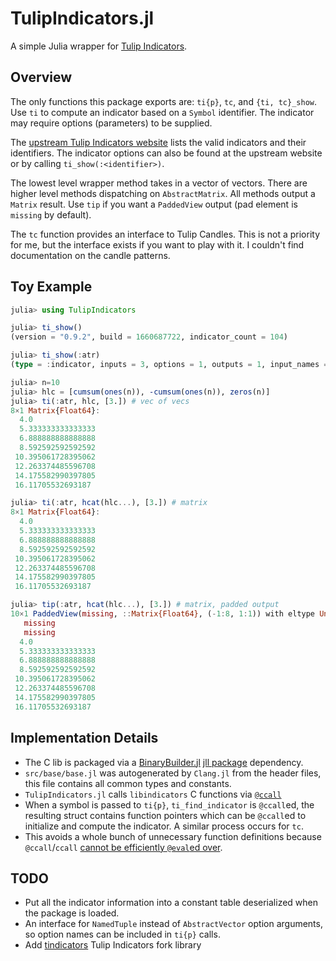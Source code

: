 # TulipIndicators.jl

A simple Julia wrapper for [Tulip Indicators](https://github.com/TulipCharts/tulipindicators).

## Overview
The only functions this package exports are: `ti{p}`, `tc`, and `{ti, tc}_show`. Use `ti` to compute an indicator based on a `Symbol` identifier. The indicator may require options (parameters) to be supplied. 

The [upstream Tulip Indicators website](https://tulipindicators.org/list) lists the valid indicators and their identifiers. The indicator options can also be found at the upstream website or by calling `ti_show(:<identifier>)`.

The lowest level wrapper method takes in a vector of vectors. There are higher level methods dispatching on `AbstractMatrix`. All methods output a `Matrix` result. Use `tip` if you want a `PaddedView` output (pad element is `missing` by default).

The `tc` function provides an interface to Tulip Candles. This is not a priority for me, but the interface exists if you want to play with it. I couldn't find documentation on the candle patterns.

## Toy Example
```julia
julia> using TulipIndicators

julia> ti_show()
(version = "0.9.2", build = 1660687722, indicator_count = 104)

julia> ti_show(:atr)
(type = :indicator, inputs = 3, options = 1, outputs = 1, input_names = [:high, :low, :close], option_names = [:period], output_names = [:atr], start = Ptr{Nothing} ..., indicator = Ptr{Nothing} ..., indicator_ref = Ptr{Nothing} ...)

julia> n=10
julia> hlc = [cumsum(ones(n)), -cumsum(ones(n)), zeros(n)]
julia> ti(:atr, hlc, [3.]) # vec of vecs
8×1 Matrix{Float64}:
  4.0
  5.333333333333333
  6.888888888888888
  8.592592592592592
 10.395061728395062
 12.263374485596708
 14.175582990397805
 16.11705532693187

julia> ti(:atr, hcat(hlc...), [3.]) # matrix
8×1 Matrix{Float64}:
  4.0
  5.333333333333333
  6.888888888888888
  8.592592592592592
 10.395061728395062
 12.263374485596708
 14.175582990397805
 16.11705532693187

julia> tip(:atr, hcat(hlc...), [3.]) # matrix, padded output
10×1 PaddedView(missing, ::Matrix{Float64}, (-1:8, 1:1)) with eltype Union{Missing, Float64} with indices -1:8×1:1:
   missing
   missing
  4.0
  5.333333333333333
  6.888888888888888
  8.592592592592592
 10.395061728395062
 12.263374485596708
 14.175582990397805
 16.11705532693187
```

## Implementation Details
* The C lib is packaged via a [BinaryBuilder.jl](https://github.com/JuliaPackaging/BinaryBuilder.jl) [jll package](https://github.com/JuliaBinaryWrappers/TulipIndicators_jll.jl) dependency.
* `src/base/base.jl` was autogenerated by `Clang.jl` from the header files, this file contains all common types and constants.
* `TulipIndicators.jl` calls `libindicators` C functions via [`@ccall`](https://docs.julialang.org/en/v1/base/c/)
* When a symbol is passed to `ti{p}`, `ti_find_indicator` is `@ccall`ed, the resulting struct contains function pointers which can be `@ccall`ed to initialize and compute the indicator. A similar process occurs for `tc`.
* This avoids a whole bunch of unnecessary function definitions because `@ccall`/`ccall` [cannot be efficiently `@eval`ed over](https://docs.julialang.org/en/v1/manual/calling-c-and-fortran-code/#Non-constant-Function-Specifications).

## TODO
* Put all the indicator information into a constant table deserialized when the package is loaded.
* An interface for `NamedTuple` instead of `AbstractVector` option arguments, so option names can be included in `ti{p}` calls.
* Add [tindicators](https://github.com/3jane/tindicators) Tulip Indicators fork library

